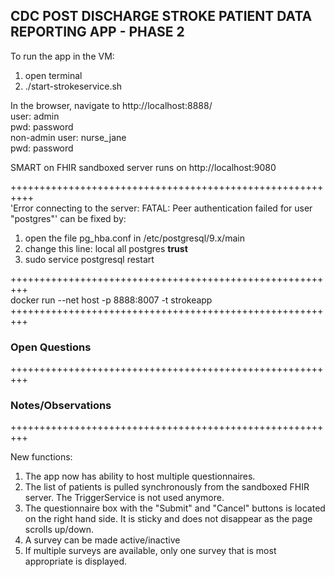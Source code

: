 ## CDC POST DISCHARGE STROKE PATIENT DATA REPORTING APP - PHASE 2

To run the app in the VM:  
1.   open terminal
2.   ./start-strokeservice.sh

In the browser, navigate to  http://localhost:8888/  
user: admin  
pwd: password  
non-admin user: nurse_jane  
pwd: password

SMART on FHIR sandboxed server runs on http://localhost:9080  

++++++++++++++++++++++++++++++++++++++++++++++++++++++++++  
'Error connecting to the server: FATAL:  Peer authentication failed for user "postgres"' can be fixed by:
1. open the file pg_hba.conf in /etc/postgresql/9.x/main
2. change this line: local   all postgres  **trust**
3. sudo service postgresql restart 

+++++++++++++++++++++++++++++++++++++++++++++++++++++++++  
docker run --net host -p 8888:8007 -t strokeapp
+++++++++++++++++++++++++++++++++++++++++++++++++++++++++

### Open Questions   

+++++++++++++++++++++++++++++++++++++++++++++++++++++++++
### Notes/Observations #  
+++++++++++++++++++++++++++++++++++++++++++++++++++++++++  

New functions:
1. The app now has ability to host multiple questionnaires.  
2. The list of patients is pulled synchronously from the sandboxed FHIR server. The TriggerService is not used anymore.
3. The questionnaire box with the "Submit" and "Cancel" buttons is located on the right hand side. It is sticky and does not disappear as the page scrolls up/down.
4. A survey can be made active/inactive
5. If multiple surveys are available, only one survey that is most appropriate is displayed.


	
	
